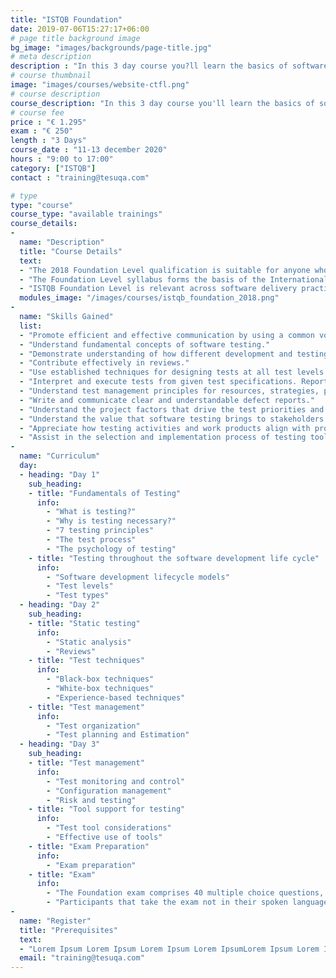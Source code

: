 ```yaml
---
title: "ISTQB Foundation"
date: 2019-07-06T15:27:17+06:00
# page title background image
bg_image: "images/backgrounds/page-title.jpg"
# meta description
description : "In this 3 day course you?ll learn the basics of software testing according to the international renowned ISTQB testing methodology."
# course thumbnail
image: "images/courses/website-ctfl.png"
# course description
course_description: "In this 3 day course you'll learn the basics of software testing according to the international renowned ISTQB testing methodology."
# course fee
price : "€ 1.295"
exam : "€ 250"
length : "3 Days"
course_date : "11-13 december 2020"
hours : "9:00 to 17:00"
category: ["ISTQB"]
contact : "training@tesuqa.com"

# type
type: "course"
course_type: "available trainings"
course_details:
- 
  name: "Description"
  title: "Course Details"
  text:
  - "The 2018 Foundation Level qualification is suitable for anyone who needs to demonstrate practical knowledge of the fundamental concepts of software testing including people in roles such as testers, test analysts, test engineers, test consultants, test managers, user acceptance testers and software developers."
  - "The Foundation Level syllabus forms the basis of the International Software Testing Qualifications Board (ISTQB) Certified Tester Scheme."
  - "ISTQB Foundation Level is relevant across software delivery practices including Waterfall, Agile, DevOps and Continuous Delivery."
  modules_image: "/images/courses/istqb_foundation_2018.png" 
- 
  name: "Skills Gained"
  list:
  - "Promote efficient and effective communication by using a common vocabulary for software testing."
  - "Understand fundamental concepts of software testing."
  - "Demonstrate understanding of how different development and testing practices, and different constraints on testing, may apply in optimizing testing to different contexts."
  - "Contribute effectively in reviews."
  - "Use established techniques for designing tests at all test levels."
  - "Interpret and execute tests from given test specifications. Report on test results."
  - "Understand test management principles for resources, strategies, planning, project control and risk management."
  - "Write and communicate clear and understandable defect reports."
  - "Understand the project factors that drive the test priorities and test approach."
  - "Understand the value that software testing brings to stakeholders."
  - "Appreciate how testing activities and work products align with project objectives, measures and targets."
  - "Assist in the selection and implementation process of testing tools."
- 
  name: "Curriculum"
  day:
  - heading: "Day 1"
    sub_heading: 
    - title: "Fundamentals of Testing"
      info:
        - "What is testing?"
        - "Why is testing necessary?"
        - "7 testing principles"
        - "The test process"
        - "The psychology of testing"
    - title: "Testing throughout the software development life cycle"
      info:
        - "Software development lifecycle models"
        - "Test levels"
        - "Test types" 
  - heading: "Day 2"
    sub_heading: 
    - title: "Static testing"
      info:
        - "Static analysis"
        - "Reviews" 
    - title: "Test techniques"
      info:
        - "Black-box techniques"
        - "White-box techniques"
        - "Experience-based techniques"
    - title: "Test management"
      info:
        - "Test organization"
        - "Test planning and Estimation"
  - heading: "Day 3"
    sub_heading: 
    - title: "Test management"
      info:
        - "Test monitoring and control"
        - "Configuration management"
        - "Risk and testing"
    - title: "Tool support for testing"
      info:
        - "Test tool considerations"
        - "Effective use of tools" 
    - title: "Exam Preparation"
      info:
        - "Exam preparation" 
    - title: "Exam"
      info:
        - "The Foundation exam comprises 40 multiple choice questions, with a pass mark grade of 65% to be completed within 60 minutes."
        - "Participants that take the exam not in their spoken language, will receive additional 25% more time (an additional 15 minutes), for a total of 75 minutes."
-
  name: "Register"
  title: "Prerequisites" 
  text:   
  - "Lorem Ipsum Lorem Ipsum Lorem Ipsum Lorem IpsumLorem Ipsum Lorem Ipsum Lorem Ipsum Lorem IpsumLorem Ipsum Lorem Ipsum Lorem Ipsum Lorem IpsumLorem Ipsum Lorem"
  email: "training@tesuqa.com"
---
```

